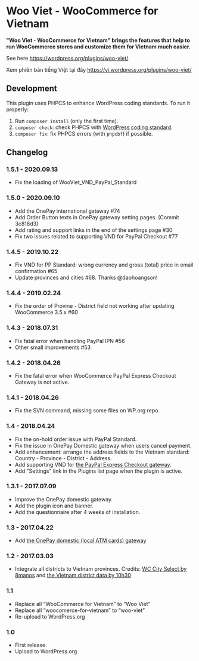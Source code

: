 # Woo Viet - WooCommerce for Vietnam

**"Woo Viet - WooCommerce for Vietnam" brings the features that help to run WooCommerce stores and customize them for Vietnam much easier.**

See here https://wordpress.org/plugins/woo-viet/

Xem phiên bản tiếng Việt tại đây https://vi.wordpress.org/plugins/woo-viet/

## Development 

This plugin uses PHPCS to enhance WordPress coding standards. To run it properly:

1. Run `composer install` (only the first time).
2. `composer check`: check PHPCS with [WordPress coding standard](https://packagist.org/packages/wp-coding-standards/wpcs).
3. `composer fix`: fix PHPCS errors (with `phpcbf`) if possible. 

## Changelog

### 1.5.1 - 2020.09.13 

* Fix the loading of WooViet_VND_PayPal_Standard

### 1.5.0 - 2020.09.10

* Add the OnePay international gateway #74 
* Add Order Button texts in OnePay gateway setting pages. (Commit 3c818d3)
* Add rating and support links in the end of the settings page #30
* Fix two issues related to supporting VND for PayPal Checkout #77

### 1.4.5 - 2019.10.22

* Fix VND for PP Standard: wrong currency and gross (total) price in email confirmation #65
* Update provinces and cities #68. Thanks @daohoangson! 

### 1.4.4 - 2019.02.24

* Fix the order of Provine - District field not working after updating WooCommerce 3.5.x #60 

### 1.4.3 - 2018.07.31

* Fix fatal error when handling PayPal IPN #56
* Other small improvements #53

### 1.4.2 - 2018.04.26

* Fix the fatal error when WooCommerce PayPal Express Checkout Gateway is not active. 

### 1.4.1 - 2018.04.26

* Fix the SVN command, missing some files on WP.org repo. 

### 1.4 - 2018.04.24

* Fix the on-hold order issue with PayPal Standard.
* Fix the issue in OnePay Domestic gateway when users cancel payment.
* Add enhancement: arrange the address fields to the Vietnam standard: Country - Province - District - Address.
* Add supporting VND for [the PayPal Express Checkout gateway](https://docs.woocommerce.com/document/paypal-express-checkout/).
* Add "Settings" link in the Plugins list page when the plugin is active.

### 1.3.1 - 2017.07.09

* Improve the OnePay domestic gateway.
* Add the plugin icon and banner.
* Add the questionnaire after 4 weeks of installation.

### 1.3 - 2017.04.22
* Add [the OnePay domestic (local ATM cards) gateway](http://onepay.com.vn/)

### 1.2 - 2017.03.03
* Integrate all districts to Vietnam provinces. Credits: [WC City Select by 8manos](https://github.com/8manos/wc-city-select) and [the Vietnam district data by 10h30](https://github.com/htdat/woo-viet/issues/4#issuecomment-277449462)

### 1.1 
* Replace all “WooCommerce for Vietnam” to “Woo Viet”
* Replace all “woocomerce-for-vietnam” to “woo-viet”
* Re-upload to WordPress.org

### 1.0 
* First release.
* Upload to WordPress.org
